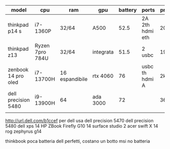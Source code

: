 | model               | cpu             | ram            | gpu       | battery | ports           | price |
| ------------------- | --------------- | -------------- | --------- | ------- | --------------- | ----- |
| thinkpad p14 s      | i7-1360P        | 32/64          | A500      | 52.5    | 2A 2th hdmi eth | 2050  |
| thinkpad z13        | Ryzen 7pro 784U | 32/64          | integrata | 51.5    | 2 usbc          | 1900  |
| zenbook 14 pro oled | i7-13700H       | 16 espandibile | rtx 4060  | 76      | usbc th hdmi A  | 2k    |
| dell precision 5480 | i9-13900H       | 64             | ada 3000  | 72      |                 | 3670  |
|                     |                 |                |           |         |                 |       |
http://url.dell.com/b1ccef per dell usa
dell precision 5470
dell precision 5480
dell xps 14
HP ZBook Firefly G10 14
surface studio 2
acer swift X 14
rog zephyrus g14

thinkbook poca batteria
dell perfetti, costano un botto
msi no batteria